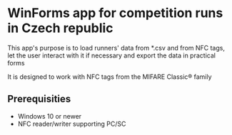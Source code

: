 # WinForms app for competition runs in Czech republic

This app's purpose is to load runners' data from \*.csv and from NFC tags, let the user interact with it if necessary and export the data in practical forms

It is designed to work with NFC tags from the MIFARE Classic® family

## Prerequisities
- Windows 10 or newer
- NFC reader/writer supporting PC/SC
